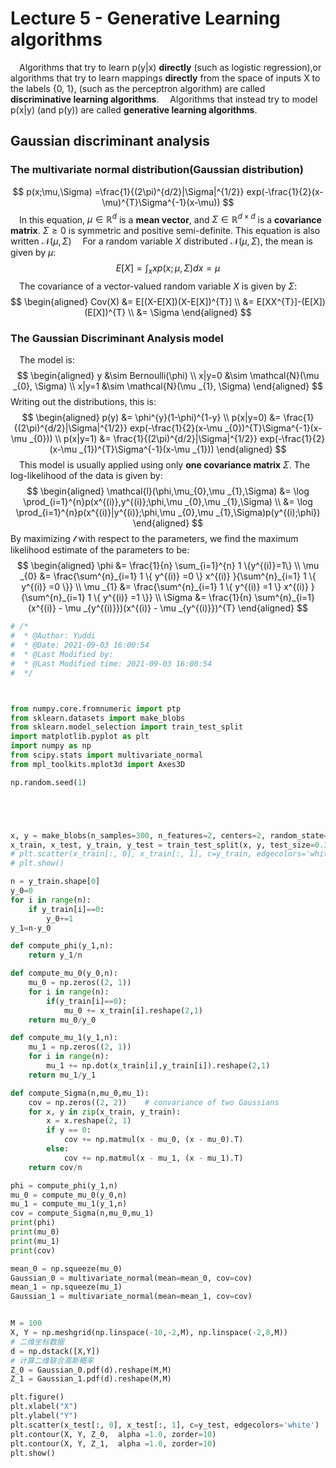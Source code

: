 # Lecture 5 - Generative Learning algorithms
&emsp;Algorithms that try to learn p(y|x) **directly** (such as logistic regression),or algorithms that try to learn mappings **directly** from the space of inputs X to the labels {0, 1}, (such as the perceptron algorithm) are called **discriminative learning algorithms**.
&emsp;Algorithms that instead try to model p(x|y) (and p(y)) are called **generative learning algorithms**.

## Gaussian discriminant analysis

### The multivariate normal distribution(Gaussian distribution)
$$ p(x;\mu,\Sigma) =\frac{1}{(2\pi)^{d/2}|\Sigma|^{1/2}} exp(-\frac{1}{2}(x-\mu)^{T}\Sigma^{-1}(x-\mu)) $$
&emsp;In this equation, $\mu \in \mathbb{R}^{d}$ is a **mean vector**, and $\Sigma \in \mathbb{R}^{d \times d}$ is a **covariance matrix**. $\Sigma \geq 0$ is symmetric and positive semi-definite. This equation is also written $\mathcal{N}(\mu, \Sigma)$
&emsp;For a random variable $X$ distributed $\mathcal{N}(\mu, \Sigma)$, the mean is given by $\mu$:
$$E[X] = \int_{x} xp(x;\mu,\Sigma)dx = \mu$$
&emsp;The covariance of a vector-valued random variable $X$ is given by $\Sigma$:
$$
\begin{aligned}
    Cov(X) &= E[(X-E[X])(X-E[X])^{T}] \\
    &= E[XX^{T}]-(E[X])(E[X])^{T} \\
    &= \Sigma
\end{aligned}
$$

### The Gaussian Discriminant Analysis model
&emsp;The model is:
$$
\begin{aligned}
    y &\sim Bernoulli(\phi) \\
    x|y=0 &\sim \mathcal{N}(\mu _{0}, \Sigma) \\
    x|y=1 &\sim \mathcal{N}(\mu _{1}, \Sigma)
\end{aligned}
$$
Writing out the distributions, this is:
$$
\begin{aligned}
    p(y) &= \phi^{y}(1-\phi)^{1-y} \\
    p(x|y=0) &= \frac{1}{(2\pi)^{d/2}|\Sigma|^{1/2}} exp(-\frac{1}{2}(x-\mu _{0})^{T}\Sigma^{-1}(x-\mu _{0})) \\
    p(x|y=1) &= \frac{1}{(2\pi)^{d/2}|\Sigma|^{1/2}} exp(-\frac{1}{2}(x-\mu _{1})^{T}\Sigma^{-1}(x-\mu _{1}))
\end{aligned}
$$
&emsp;This model is usually applied using only **one covariance matrix** $\Sigma$. The log-likelihood of the data is given by:
$$
\begin{aligned}
    \mathcal{l}(\phi,\mu_{0},\mu _{1},\Sigma) &= \log \prod_{i=1}^{n}p(x^{(i)},y^{(i)};\phi,\mu _{0},\mu _{1},\Sigma) \\
    &=  \log \prod_{i=1}^{n}p(x^{(i)}|y^{(i)};\phi,\mu _{0},\mu _{1},\Sigma)p(y^{(i);\phi})
\end{aligned}
$$
By maximizing $\mathcal{l}$ with respect to the parameters, we find the maximum likelihood estimate of the parameters to be:
$$
\begin{aligned}
    \phi &= \frac{1}{n} \sum_{i=1}^{n} 1 \{y^{(i)}=1\} \\
    \mu _{0} &= \frac{\sum^{n}_{i=1} 1 \{ y^{(i)} =0 \} x^{(i)} }{\sum^{n}_{i=1} 1 \{ y^{(i)} =0 \}} \\
    \mu _{1} &= \frac{\sum^{n}_{i=1} 1 \{ y^{(i)} =1 \} x^{(i)} }{\sum^{n}_{i=1} 1 \{ y^{(i)} =1 \}} \\
    \Sigma &= \frac{1}{n} \sum^{n}_{i=1} (x^{(i)} - \mu _{y^{(i)}})(x^{(i)} - \mu _{y^{(i)}})^{T}
\end{aligned}
$$


```Python
# /*
#  * @Author: Yuddi 
#  * @Date: 2021-09-03 16:00:54 
#  * @Last Modified by:    
#  * @Last Modified time: 2021-09-03 16:00:54 
#  */



from numpy.core.fromnumeric import ptp
from sklearn.datasets import make_blobs
from sklearn.model_selection import train_test_split
import matplotlib.pyplot as plt 
import numpy as np 
from scipy.stats import multivariate_normal
from mpl_toolkits.mplot3d import Axes3D

np.random.seed(1)





x, y = make_blobs(n_samples=300, n_features=2, centers=2, random_state=12)
x_train, x_test, y_train, y_test = train_test_split(x, y, test_size=0.3, random_state=0)
# plt.scatter(x_train[:, 0], x_train[:, 1], c=y_train, edgecolors='white')
# plt.show()

n = y_train.shape[0]
y_0=0
for i in range(n):
    if y_train[i]==0:
        y_0+=1
y_1=n-y_0

def compute_phi(y_1,n):
    return y_1/n

def compute_mu_0(y_0,n):
    mu_0 = np.zeros((2, 1))
    for i in range(n):
        if(y_train[i]==0):
            mu_0 += x_train[i].reshape(2,1)
    return mu_0/y_0

def compute_mu_1(y_1,n):
    mu_1 = np.zeros((2, 1))
    for i in range(n):
        mu_1 += np.dot(x_train[i],y_train[i]).reshape(2,1)
    return mu_1/y_1

def compute_Sigma(n,mu_0,mu_1):
    cov = np.zeros((2, 2))    # convariance of two Gaussians
    for x, y in zip(x_train, y_train):
        x = x.reshape(2, 1)
        if y == 0:
            cov += np.matmul(x - mu_0, (x - mu_0).T)
        else:
            cov += np.matmul(x - mu_1, (x - mu_1).T)
    return cov/n

phi = compute_phi(y_1,n)
mu_0 = compute_mu_0(y_0,n)
mu_1 = compute_mu_1(y_1,n)
cov = compute_Sigma(n,mu_0,mu_1)
print(phi)
print(mu_0)
print(mu_1)
print(cov)

mean_0 = np.squeeze(mu_0)
Gaussian_0 = multivariate_normal(mean=mean_0, cov=cov)
mean_1 = np.squeeze(mu_1)
Gaussian_1 = multivariate_normal(mean=mean_1, cov=cov)


M = 100
X, Y = np.meshgrid(np.linspace(-10,-2,M), np.linspace(-2,8,M))
# 二维坐标数据
d = np.dstack([X,Y])
# 计算二维联合高斯概率
Z_0 = Gaussian_0.pdf(d).reshape(M,M)
Z_1 = Gaussian_1.pdf(d).reshape(M,M)

plt.figure()
plt.xlabel("X")
plt.ylabel("Y")
plt.scatter(x_test[:, 0], x_test[:, 1], c=y_test, edgecolors='white')
plt.contour(X, Y, Z_0,  alpha =1.0, zorder=10)
plt.contour(X, Y, Z_1,  alpha =1.0, zorder=10)
plt.show()

```